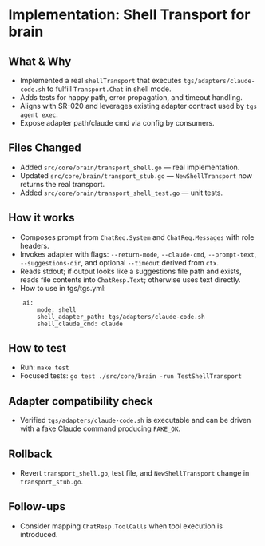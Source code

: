 # Implementation: Shell Transport for brain

## What & Why
- Implemented a real `shellTransport` that executes `tgs/adapters/claude-code.sh` to fulfill `Transport.Chat` in shell mode.
- Adds tests for happy path, error propagation, and timeout handling.
- Aligns with SR-020 and leverages existing adapter contract used by `tgs agent exec`.
- Expose adapter path/claude cmd via config by consumers.

## Files Changed
- Added `src/core/brain/transport_shell.go` — real implementation.
- Updated `src/core/brain/transport_stub.go` — `NewShellTransport` now returns the real transport.
- Added `src/core/brain/transport_shell_test.go` — unit tests.

## How it works
- Composes prompt from `ChatReq.System` and `ChatReq.Messages` with role headers.
- Invokes adapter with flags: `--return-mode`, `--claude-cmd`, `--prompt-text`, `--suggestions-dir`, and optional `--timeout` derived from `ctx`.
- Reads stdout; if output looks like a suggestions file path and exists, reads file contents into `ChatResp.Text`; otherwise uses text directly.
- How to use in tgs/tgs.yml:
```
    ai:
        mode: shell
        shell_adapter_path: tgs/adapters/claude-code.sh
        shell_claude_cmd: claude
```

## How to test
- Run: `make test`
- Focused tests: `go test ./src/core/brain -run TestShellTransport`

## Adapter compatibility check
- Verified `tgs/adapters/claude-code.sh` is executable and can be driven with a fake Claude command producing `FAKE_OK`.

## Rollback
- Revert `transport_shell.go`, test file, and `NewShellTransport` change in `transport_stub.go`.

## Follow-ups
- Consider mapping `ChatResp.ToolCalls` when tool execution is introduced.
